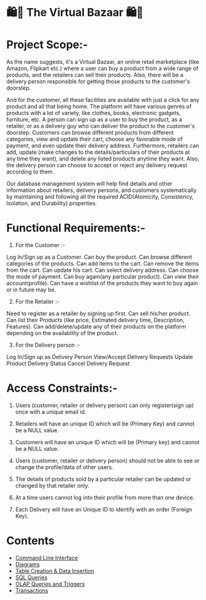# 🛍️🤑 The Virtual Bazaar 🛍️🤑

# Project Scope:-

As the name suggests, it's a Virtual Bazaar, an online retail marketplace (like Amazon, Flipkart etc.) where a user can buy a product from a wide range of products, and the retailers can sell their products. Also, there will be a  delivery person responsible for getting those products to the customer's doorstep. 

And for the customer, all these facilities are available with just a click for any product and all that being home. The platform will have various genres of products with a lot of variety, like clothes, books, electronic gadgets, furniture, etc. A person can sign up as a user to buy the product, as a retailer, or as a delivery guy who can deliver the product to the customer's doorstep. Customers can browse different products from different categories, view and update their cart, choose any favorable mode of payment, and even update their delivery address. Furthermore, retailers can add, update (make changes to the details/particulars of their products at any time they want), and delete any listed products anytime they want. Also, the delivery person can choose to accept or reject any delivery request according to them.

Our database management system will help find details and other information about retailers, delivery persons, and customers systematically by maintaining and following all the required ACID(Atomicity, Consistency, Isolation, and Durability) properties. 


# Functional Requirements:-

1. For the Customer :-

Log In/Sign up as a Customer.
Can buy the product. 
Can browse different categories of the products.
Can add items to the cart.
Can remove the items from the cart.
Can update his cart.
Can select delivery address.
Can choose the mode of payment.
Can buy again(any particular product).
Can view their account(profile).
Can have a wishlist of the products they want to buy again or in future may be.

2. For the Retailer :-


Need to register as a retailer by signing up first.
Can sell his/her product.
Can list their Products (like price, Estimated delivery time, Description, Features).
Can add/delete/update any of their products on the platform depending on the availability of the product.

3. For the Delivery person :-


Log In/Sign up as Delivery Person
View/Accept Delivery Requests
Update Product Delivery Status
Cancel Delivery Request


# Access Constraints:-

1. Users (customer, retailer or delivery person) can only register(sign up) once with a unique email id.

2. Retailers will have an unique ID which will be (Primary Key) and cannot be a NULL value.

3. Customers will have an unique ID which will be (Primary key) and cannot be a NULL value.

4. Users (customer, retailer or delivery person) should not be able to see or change the profile/data of other users.

5. The details of products sold by a particular retailer can be updated or changed by that retailer only. 

6. At a time users cannot log into their profile from more than one device.

7. Each Delivery will have an Unique ID to identify with an order (Foreign Key).


# Contents

- [Command Line Interface](./Command-Line-Interface-In-Python/)
- [Diagrams](./Diagrams/)
- [Table Creation & Data Insertion](./Table-Creation-&-Data-Insertion/)
- [SQL Queries](./Queries/)
- [OLAP Queries and Triggers](./OLAP-Queries-&-Triggers/)
- [Transactions](./Transactions/)

